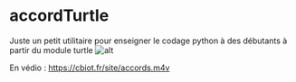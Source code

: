 # accordTurtle
Juste un petit utilitaire pour enseigner le codage python à des débutants à partir du module turtle
![alt](https://cbiot.fr/site/accords.png)

En védio  : https://cbiot.fr/site/accords.m4v 
